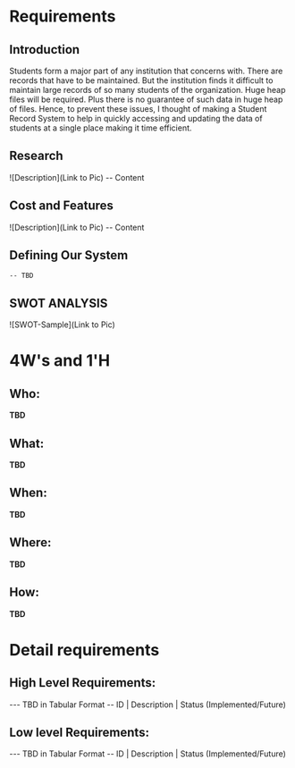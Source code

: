 # Requirements
## Introduction
 Students form a major part of any institution that concerns with. There are records that have to be maintained. But the institution finds it difficult to maintain large records of so many students of the organization. Huge heap files will be required. Plus there is no guarantee of such data in huge heap of files.
 Hence, to prevent these issues, I thought of making a Student Record System to help in quickly accessing and updating the data of students at a single place making it time efficient.

## Research
![Description](Link to Pic)
-- Content 
## Cost and Features
![Description](Link to Pic)
-- Content 
## Defining Our System
    -- TBD
## SWOT ANALYSIS
![SWOT-Sample](Link to Pic)

# 4W&#39;s and 1&#39;H

## Who:

**TBD**

## What:

**TBD**

## When:

**TBD**

## Where:

**TBD**

## How:

**TBD**

# Detail requirements
## High Level Requirements:
--- TBD in Tabular Format 
-- ID | Description | Status (Implemented/Future)


##  Low level Requirements:
--- TBD in Tabular Format 
-- ID | Description | Status (Implemented/Future)
